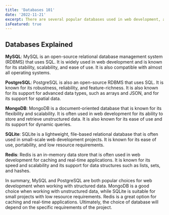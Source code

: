 ```yaml
---
title: 'Databases 101'
date: '2022-11-21'
excerpt: There are several popular databases used in web development, and each has its strengths and weaknesses. 
isFeatured: true
---
```

## Databases Explained

**MySQL**: MySQL is an open-source relational database management system (RDBMS) that uses SQL. It is widely used in web development and is known for its stability, scalability, and ease of use. It is also compatible with almost all operating systems.

**PostgreSQL**: PostgreSQL is also an open-source RDBMS that uses SQL. It is known for its robustness, reliability, and feature-richness. It is also known for its support for advanced data types, such as arrays and JSON, and for its support for spatial data.

**MongoDB**: MongoDB is a document-oriented database that is known for its flexibility and scalability. It is often used in web development for its ability to store and retrieve unstructured data. It is also known for its ease of use and its support for dynamic queries.

**SQLite**: SQLite is a lightweight, file-based relational database that is often used in small-scale web development projects. It is known for its ease of use, portability, and low resource requirements.

**Redis**: Redis is an in-memory data store that is often used in web development for caching and real-time applications. It is known for its speed and scalability and its support for data structures such as lists, sets, and hashes.

In summary, MySQL and PostgreSQL are both popular choices for web development when working with structured data. MongoDB is a good choice when working with unstructured data, while SQLite is suitable for small projects with low resource requirements. Redis is a great option for caching and real-time applications. Ultimately, the choice of database will depend on the specific requirements of the project.